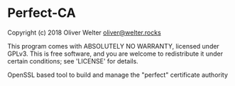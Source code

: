 # Perfect-CA

Copyright (c) 2018 Oliver Welter <oliver@welter.rocks>

This program comes with ABSOLUTELY NO WARRANTY, licensed under GPLv3.
This is free software, and you are welcome to redistribute it
under certain conditions; see 'LICENSE' for details.

OpenSSL based tool to build and manage the "perfect" certificate authority
